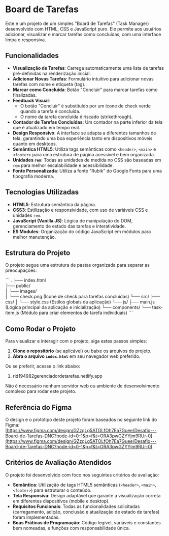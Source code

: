 # Board de Tarefas

Este é um projeto de um simples "Board de Tarefas" (Task Manager) desenvolvido com HTML, CSS e JavaScript puro. Ele permite aos usuários adicionar, visualizar e marcar tarefas como concluídas, com uma interface limpa e responsiva.

## Funcionalidades

*   **Visualização de Tarefas**: Carrega automaticamente uma lista de tarefas pré-definidas na renderização inicial.
*   **Adicionar Novas Tarefas**: Formulário intuitivo para adicionar novas tarefas com nome e etiqueta (tag).
*   **Marcar como Concluída**: Botão "Concluir" para marcar tarefas como finalizadas.
*   **Feedback Visual**:
    *   O botão "Concluir" é substituído por um ícone de check verde quando a tarefa é concluída.
    *   O nome da tarefa concluída é riscado (strikethrough).
*   **Contador de Tarefas Concluídas**: Um contador na parte inferior da tela que é atualizado em tempo real.
*   **Design Responsivo**: A interface se adapta a diferentes tamanhos de tela, garantindo uma boa experiência tanto em dispositivos móveis quanto em desktops.
*   **Semântica HTML5**: Utiliza tags semânticas como `<header>`, `<main>` e `<footer>` para uma estrutura de página acessível e bem organizada.
*   **Unidades `rem`**: Todas as unidades de medida no CSS são baseadas em `rem` para melhor escalabilidade e acessibilidade.
*   **Fonte Personalizada**: Utiliza a fonte "Rubik" do Google Fonts para uma tipografia moderna.

## Tecnologias Utilizadas

*   **HTML5**: Estrutura semântica da página.
*   **CSS3**: Estilização e responsividade, com uso de variáveis CSS e unidades `rem`.
*   **JavaScript (Vanilla JS)**: Lógica de manipulação do DOM, gerenciamento de estado das tarefas e interatividade.
*   **ES Modules**: Organização do código JavaScript em módulos para melhor manutenção.

## Estrutura do Projeto

O projeto segue uma estrutura de pastas organizada para separar as preocupações:

\`\`\`
.
├── index.html<br>
├── public/<br>
│   └── images/<br>
│       └── check.png  (Ícone de check para tarefas concluídas)
└── src/
    ├── css/
    │   └── style.css  (Estilos globais da aplicação)
    └── js/
        ├── main.js  (Lógica principal da aplicação e inicialização)
        └── components/
            └── task-item.js  (Módulo para criar elementos de tarefa individuais)
\`\`\`

## Como Rodar o Projeto

Para visualizar e interagir com o projeto, siga estes passos simples:

1.  **Clone o repositório** (se aplicável) ou baixe os arquivos do projeto.
2.  **Abra o arquivo `index.html`** em seu navegador web preferido.

Ou se preferir, acesse o link abaixo: 

1.  rid194982gerenciadordetarefas.netlify.app

Não é necessário nenhum servidor web ou ambiente de desenvolvimento complexo para rodar este projeto.

## Referência do Figma

O design e o protótipo deste projeto foram baseados no seguinte link do Figma:
[https://www.figma.com/design/GZzqLg5ATOLfOh7Ea7Guee/Desafio---Board-de-Tarefas-DNC?node-id=0-1&p=f&t=ORA3pwGZYYjm9RUr-0](https://www.figma.com/design/GZzqLg5ATOLfOh7Ea7Guee/Desafio---Board-de-Tarefas-DNC?node-id=0-1&p=f&t=ORA3pwGZYYjm9RUr-0)

## Critérios de Avaliação Atendidos

O projeto foi desenvolvido com foco nos seguintes critérios de avaliação:

*   **Semântica**: Utilização de tags HTML5 semânticas (`<header>`, `<main>`, `<footer>`) para estruturar o conteúdo.
*   **Tela Responsiva**: Design adaptável que garante a visualização correta em diferentes dispositivos (mobile e desktop).
*   **Requisitos Funcionais**: Todas as funcionalidades solicitadas (carregamento, adição, conclusão e atualização de estado de tarefas) foram implementadas.
*   **Boas Práticas de Programação**: Código legível, variáveis e constantes bem nomeadas, e funções com responsabilidade única.
